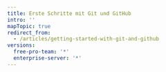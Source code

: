 ```yaml
---
title: Erste Schritte mit Git und GitHub
intro: ''
mapTopic: true
redirect_from:
  - /articles/getting-started-with-git-and-github
versions:
  free-pro-team: '*'
  enterprise-server: '*'
---
```


